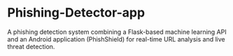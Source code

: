 # Phishing-Detector-app
A phishing detection system combining a Flask-based machine learning API and an Android application (PhishShield) for real-time URL analysis and live threat detection.
